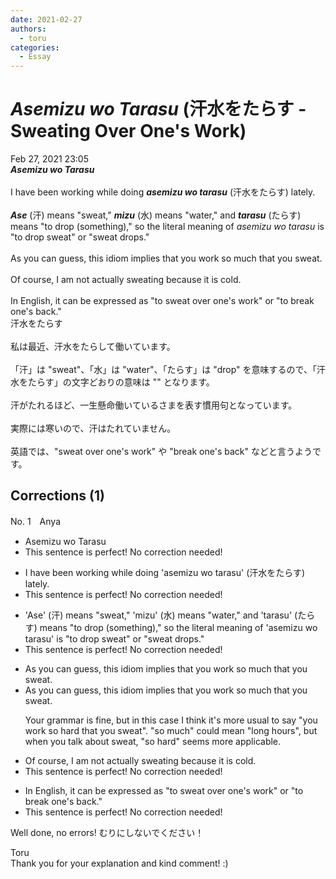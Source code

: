 ```yaml
---
date: 2021-02-27
authors:
  - toru
categories:
  - Essay
---
```


<h1 id="subject_show"><strong><em>Asemizu wo Tarasu</strong></em> (汗水をたらす - Sweating Over One's Work)</h1>
<div class="date">Feb 27, 2021 23:05</div>
<div id="post"><div id="body_show_ori">
<strong><em>Asemizu wo Tarasu</strong></em><br/><br/>I have been working while doing <strong><em>asemizu wo tarasu</em></strong> (汗水をたらす) lately.<br/><br/><strong><em>Ase</em></strong> (汗) means "sweat," <strong><em>mizu</em></strong> (水) means "water," and <strong><em>tarasu</em></strong> (たらす) means "to drop (something)," so the literal meaning of <em>asemizu wo tarasu</em> is "to drop sweat" or "sweat drops."<br/><br/>As you can guess, this idiom implies that you work so much that you sweat.<br/><br/>Of course, I am not actually sweating because it is cold.<br/><br/>In English, it can be expressed as "to sweat over one's work" or "to break one's back."
</div></div>

<!-- more -->

<div id="post_ja"><div id="body_show_mo">
汗水をたらす<br/><br/>私は最近、汗水をたらして働いています。<br/><br/>「汗」は "sweat"、「水」は "water"、「たらす」は "drop" を意味するので、「汗水をたらす」の文字どおりの意味は "" となります。<br/><br/>汗がたれるほど、一生懸命働いているさまを表す慣用句となっています。<br/><br/>実際には寒いので、汗はたれていません。<br/><br/>英語では、"sweat over one's work" や "break one's back" などと言うようです。
</div></div>

## Corrections (1)
<div id="block"><div class="first_name"> No. 1　<span class="just_name">Anya</span></div><div id="block2">
<ul class="correction_field">
<li class="incorrect">Asemizu wo Tarasu</li>
<li class="corrected perfect">This sentence is perfect! No correction needed!</li>
</ul>
<ul class="correction_field">
<li class="incorrect">I have been working while doing 'asemizu wo tarasu' (汗水をたらす) lately.</li>
<li class="corrected perfect">This sentence is perfect! No correction needed!</li>
</ul>
<ul class="correction_field">
<li class="incorrect">'Ase' (汗) means "sweat," 'mizu' (水) means "water," and 'tarasu' (たらす) means "to drop (something)," so the literal meaning of 'asemizu wo tarasu' is "to drop sweat" or "sweat drops."</li>
<li class="corrected perfect">This sentence is perfect! No correction needed!</li>
</ul>
<ul class="correction_field">
<li class="incorrect">As you can guess, this idiom implies that you work so much that you sweat.</li>
<li class="corrected correct">
As you can guess, this idiom implies that you work so much that you sweat.
<p class="correction_comment">Your grammar is fine, but in this case I think it's more usual to say "you work so hard that you sweat".  "so much" could mean "long hours", but when you talk about sweat, "so hard" seems more applicable.</p>
</li>
</ul>
<ul class="correction_field">
<li class="incorrect">Of course, I am not actually sweating because it is cold.</li>
<li class="corrected perfect">This sentence is perfect! No correction needed!</li>
</ul>
<ul class="correction_field">
<li class="incorrect">In English, it can be expressed as "to sweat over one's work" or "to break one's back."</li>
<li class="corrected perfect">This sentence is perfect! No correction needed!</li>
</ul>
<p class="comment_small">
 Well done, no errors!   むりにしないでください！
</p>

</div><div class="name"><span class="just_name">Toru</span><br>
Thank you for your explanation and kind comment! :)
</div>
</div>
